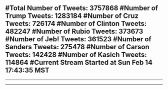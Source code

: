 #Total Number of Tweets: 3757868 
#Number of Trump Tweets: 1283184
#Number of Cruz Tweets: 726174
#Number of Clinton Tweets: 482247
#Number of Rubio Tweets: 373673
#Number of Jeb! Tweets: 361523
#Number of Sanders Tweets: 275478
#Number of Carson Tweets: 142428
#Number of Kasich Tweets: 114864
#Current Stream Started at Sun Feb 14 17:43:35 MST
---
---
---
